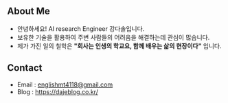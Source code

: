 
## About Me

- 안녕하세요! AI research Engineer 강다솔입니다.
- 보유한 기술을 활용하여 주변 사람들의 어려움을 해결하는데 관심이 많습니다.
- 제가 가진 일의 철학은 **"회사는 인생의 학교요, 함께 배우는 삶의 현장이다"** 입니다.
  
  
## Contact
 - Email : englishmt4118@gmail.com
 - Blog : https://dajeblog.co.kr/
  
  
